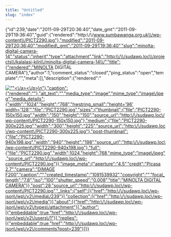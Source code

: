 ```yaml
---
title: "Untitled"
slug: "index"
---
```


{"id":239,"date":"2011-09-29T20:36:40","date\_gmt":"2011-09-29T19:36:40","guid":{"rendered":"http:\\/\\/www.sumbawanga.org.uk\\/wp-content\\/PICT2290.jpg"},"modified":"2011-09-29T20:36:40","modified\_gmt":"2011-09-29T19:36:40","slug":"minolta-digital-camera-14","status":"inherit","type":"attachment","link":"http:\\/\\/sudawp.loc\\/projects\\/kalalasi-kiln\\/minolta-digital-camera-14\\/","title":{"rendered":"MINOLTA DIGITAL CAMERA"},"author":1,"comment\_status":"closed","ping\_status":"open","template":"","meta":\[\],"description":{"rendered":"

[![\"\"](\"http:\/\/sudawp.loc\/wp-content\/PICT2290-300x225.jpg\")<\\/a><\\/p>\\n"},"caption":{"rendered":""},"alt\_text":"","media\_type":"image","mime\_type":"image\\/jpeg","media\_details":{"width":"1024","height":"768","hwstring\_small":"height='96' width='128'","file":"PICT2290.jpg","sizes":{"thumbnail":{"file":"PICT2290-150x150.jpg","width":"150","height":"150","source\_url":"http:\\/\\/sudawp.loc\\/wp-content\\/PICT2290-150x150.jpg"},"medium":{"file":"PICT2290-300x225.jpg","width":"300","height":"225","source\_url":"http:\\/\\/sudawp.loc\\/wp-content\\/PICT2290-300x225.jpg"},"post-thumbnail":{"file":"PICT2290-940x198.jpg","width":"940","height":"198","source\_url":"http:\\/\\/sudawp.loc\\/wp-content\\/PICT2290-940x198.jpg"},"full":{"file":"PICT2290.jpg","width":1024,"height":768,"mime\_type":"image\\/jpeg","source\_url":"http:\\/\\/sudawp.loc\\/wp-content\\/PICT2290.jpg"}},"image\_meta":{"aperture":"4.5","credit":"Picasa 2.7","camera":"DiMAGE F200","caption":"","created\_timestamp":"1091539932","copyright":"","focal\_length":"7.8","iso":"100","shutter\_speed":"0.008","title":"MINOLTA DIGITAL CAMERA"}},"post":28,"source\_url":"http:\\/\\/sudawp.loc\\/wp-content\\/PICT2290.jpg","\_links":{"self":\[{"href":"http:\\/\\/sudawp.loc\\/wp-json\\/wp\\/v2\\/media\\/239"}\],"collection":\[{"href":"http:\\/\\/sudawp.loc\\/wp-json\\/wp\\/v2\\/media"}\],"about":\[{"href":"http:\\/\\/sudawp.loc\\/wp-json\\/wp\\/v2\\/types\\/attachment"}\],"author":\[{"embeddable":true,"href":"http:\\/\\/sudawp.loc\\/wp-json\\/wp\\/v2\\/users\\/1"}\],"replies":\[{"embeddable":true,"href":"http:\\/\\/sudawp.loc\\/wp-json\\/wp\\/v2\\/comments?post=239"}\]}}](http:\/\/sudawp.loc\/wp-content\/PICT2290.jpg)